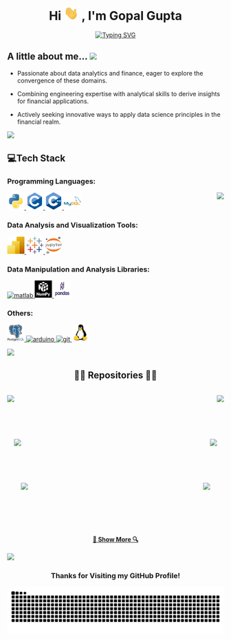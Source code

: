 <h1 align="center">Hi <img src="https://raw.githubusercontent.com/ABSphreak/ABSphreak/master/gifs/Hi.gif" height="33px"> , I'm Gopal Gupta</h1>

<p align="center">
<a href="https://git.io/typing-svg"><img src="https://readme-typing-svg.demolab.com?font=Fira+Code&duration=5000&pause=500&background=2991D300&center=true&vCenter=true&width=800&height=100&lines=Pursuing+Chemical+Engineering+at+IIT+Kharagpur.;Domain in Data Science and Finance." alt="Typing SVG" /></a>
</p>

## A little about me...  <img src="https://media.giphy.com/media/VgCDAzcKvsR6OM0uWg/giphy.gif" width="50"> 

-  Passionate about data analytics and finance, eager to explore the convergence of these domains.
  

-  Combining engineering expertise with analytical skills to derive insights for financial applications. 
  

-  Actively seeking innovative ways to apply data science principles in the financial realm. 

<a href=""><img src="https://user-images.githubusercontent.com/73097560/115834477-dbab4500-a447-11eb-908a-139a6edaec5c.gif"></a>

## 💻Tech Stack 
<h3 align="left">Programming Languages:</h3>
<p align="left">
<a href="https://www.python.org" target="_blank" rel="noreferrer"> <img src="https://raw.githubusercontent.com/devicons/devicon/master/icons/python/python-original.svg" alt="python" width="40" height="40"/> </a>
<a href="https://www.cprogramming.com/" target="_blank" rel="noreferrer"> <img src="https://raw.githubusercontent.com/devicons/devicon/master/icons/c/c-original.svg" alt="c" width="40" height="40"/> </a>
<a href="https://www.w3schools.com/cpp/" target="_blank" rel="noreferrer"> <img src="https://raw.githubusercontent.com/devicons/devicon/master/icons/cplusplus/cplusplus-original.svg" alt="cplusplus" width="40" height="40"/> </a>
<a href="https://www.mysql.com/" target="_blank" rel="noreferrer"> <img src="https://raw.githubusercontent.com/devicons/devicon/master/icons/mysql/mysql-original-wordmark.svg" alt="mysql" width="40" height="40"/> </a>
  <img align="right" src="https://media1.giphy.com/media/13HgwGsXF0aiGY/giphy.gif" />
<h3 align="left">Data Analysis and Visualization Tools:</h3>
<a href="https://app.powerbi.com/" target="_blank" rel="noreferrer" > <img src="Image/Power-BI.png" alt="PowerBi" width="40" height="40"/> </a>
<a href="https://www.tableau.com" target="_blank" rel="noreferrer" > <img src="Image/tableau-software.svg" alt="Tableau" width="40" height="40"/> </a>
<a href="https://jupyter.org" target="_blank" rel="noreferrer"> <img src="Image/66px-Jupyter_logo.svg.png" alt="JupyterNotebook" width="40" height="40"/> </a>
<h3 align="left">Data Manipulation and Analysis Libraries:</h3>
<a href="https://www.mathworks.com/" target="_blank" rel="noreferrer"> <img src="https://upload.wikimedia.org/wikipedia/commons/2/21/Matlab_Logo.png" alt="matlab" width="40" height="40"/> </a>
<a href="https://numpy.org" target="_blank" rel="noreferrer"> <img src="Image/images.png" alt="Numpy" width="40" height="40"/> </a>
<a href="https://pandas.pydata.org" target="_blank" rel="noreferrer"> <img src="Image/images (1).png" alt="Pandas" width="40" height="40"/> </a>
<h3 align="left">Others:</h3>
<a href="https://www.postgresql.org" target="_blank" rel="noreferrer"> <img src="https://raw.githubusercontent.com/devicons/devicon/master/icons/postgresql/postgresql-original-wordmark.svg" alt="postgresql" width="40" height="40"/> </a>
<a href="https://www.arduino.cc/" target="_blank" rel="noreferrer"> <img src="https://cdn.worldvectorlogo.com/logos/arduino-1.svg" alt="arduino" width="40" height="40"/> </a>
<a href="https://git-scm.com/" target="_blank" rel="noreferrer"> <img src="https://www.vectorlogo.zone/logos/git-scm/git-scm-icon.svg" alt="git" width="40" height="40"/> </a>
<a href="https://www.linux.org/" target="_blank" rel="noreferrer"> <img src="https://raw.githubusercontent.com/devicons/devicon/master/icons/linux/linux-original.svg" alt="linux" width="40" height="40"/>
</p>
<a href=""><img src="https://user-images.githubusercontent.com/73097560/115834477-dbab4500-a447-11eb-908a-139a6edaec5c.gif"></a>

<h2 align="center">👨‍💻 Repositories 👨‍💻</h2>
<br>
<div width="100%" align="center">
  <a align="left" href="https://github.com/Gopal564/Apartment-Building-Design" title="Apartment Building Design"><img align="left" height="115" src="https://github-readme-stats.vercel.app/api/pin/?username=Gopal564&repo=Apartment-Building-Design&theme=react&border_color=61dafb&border_radius=10"></a>
  <a align="right" href="https://github.com/Gopal564/Valuation_Venture" title="Valuation_Venture"><img align="right" height="115" src="https://github-readme-stats.vercel.app/api/pin/?username=Gopal564&repo=Valuation_Venture&theme=react&border_color=61dafb&border_radius=10"></a>
</div>
<br/><br/><br/><br/><br/><br/>
<div width="100%" align="center">
<a align="left" href="https://github.com/Gopal564/JDP-Call-Centre-Analysis" title="JDP Analysis"><img align="left" height="115" src="https://github-readme-stats.vercel.app/api/pin/?username=Gopal564&repo=JDP-Call-Centre-Analysis&theme=react&border_color=61dafb&border_radius=10"></a>
 <a align="right" href="https://github.com/Gopal564/Benjamin_Stock_valuation" title="Benjamin_Stock_valuation"><img align="right" height="115" src="https://github-readme-stats.vercel.app/api/pin/?username=Gopal564&repo=Benjamin_Stock_valuation&theme=react&border_color=61dafb&border_radius=10"></a>
</div>
<br/><br/><br/><br/><br/><br/>
<div width="100%" align="center">
 <a align="left" href="https://github.com/Gopal564/Computational_Neuroscience" title="Computational Neuroscience"><img align="left" height="115" src="https://github-readme-stats.vercel.app/api/pin/?username=Gopal564&repo=Computational_Neuroscience&theme=react&border_color=61dafb&border_radius=10"></a>
  <a align="right" href="https://github.com/Gopal564/Yelp_business_analysis" title="Yelp business analysis"><img align="right" height="115" src="https://github-readme-stats.vercel.app/api/pin/?username=Gopal564&repo=Yelp_business_analysis&theme=react&border_color=61dafb&border_radius=10"></a>
</div>
<br/><br/><br/><br/><br/><br/>

<h4 align="center">
  <a href="https://github.com/Gopal564?tab=repositories" title="Show Repositories">🔎 Show More 🔍</a>
</h4>

<a href=""><img src="https://user-images.githubusercontent.com/73097560/115834477-dbab4500-a447-11eb-908a-139a6edaec5c.gif"></a>

<h3 align="center">Thanks for Visiting my GitHub Profile!</h3>

<p align="center">
<img src="Image/github-contribution-grid-snake.svg">
</p>





